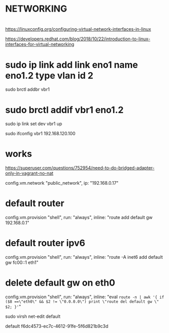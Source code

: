 # 
# NETWORKING
#

https://linuxconfig.org/configuring-virtual-network-interfaces-in-linux

https://developers.redhat.com/blog/2018/10/22/introduction-to-linux-interfaces-for-virtual-networking

# sudo ip link add link eno1 name eno1.2 type vlan id 2

sudo brctl addbr vbr1

# sudo brctl addif vbr1 eno1.2

sudo ip link set dev vbr1 up

sudo ifconfig vbr1 192.168.120.100

# works

https://superuser.com/questions/752954/need-to-do-bridged-adapter-only-in-vagrant-no-nat

config.vm.network "public_network", ip: "192.168.0.17"

# default router
config.vm.provision "shell",
  run: "always",
  inline: "route add default gw 192.168.0.1"

# default router ipv6
config.vm.provision "shell",
  run: "always",
  inline: "route -A inet6 add default gw fc00::1 eth1"

# delete default gw on eth0
config.vm.provision "shell",
  run: "always",
  inline: "eval `route -n | awk '{ if ($8 ==\"eth0\" && $2 != \"0.0.0.0\") print \"route del default gw \" $2; }'`"




sudo virsh net-edit default

  <network>
  <name>default</name>
  <uuid>f6dc4573-ec7c-4612-91fe-5f6d821b9c3d</uuid>
  <forward mode='nat'/>
  <bridge name='virbr0' stp='on' delay='0'/>
  <mac address='52:54:00:75:fb:16'/>
  <ip address='192.168.122.1' netmask='255.255.255.0'>
    <dhcp>
      <range start='192.168.122.2' end='192.168.122.99'/>
      <host mac='52:54:00:F6:4D:86' name='centos8' ip='192.168.122.11'/>
    </dhcp>
  </ip>
</network>